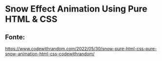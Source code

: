 # Snow Effect Animation Using Pure HTML & CSS
 
## Fonte: 
https://www.codewithrandom.com/2022/05/30/snow-pure-html-css-pure-snow-animation-html-css-codewithrandom/